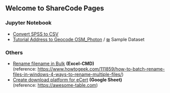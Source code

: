 ## Welcome to ShareCode Pages

### Jupyter Notebook

- [Convert SPSS to CSV](https://github.com/ukkdosm/sharecode/blob/gh-pages/SPSS%20to%20Excel.ipynb)
- [Tutorial Address to Geocode OSM_Photon](https://github.com/ukkdosm/sharecode/blob/gh-pages/Tutorial%20Address%20to%20Geocode%20OSM_Photon.ipynb) /  [₪](https://raw.githubusercontent.com/ukkdosm/sharecode/gh-pages/sample_addr.csv) Sample Dataset

### Others

- [Rename filename in Bulk](https://github.com/ukkdosm/sharecode/blob/gh-pages/Rename%20Files%20in%20Bulk.xlsx) **(Excel-CMD)** <br>
(reference: https://www.howtogeek.com/111859/how-to-batch-rename-files-in-windows-4-ways-to-rename-multiple-files/)
- [Create download platform for eCert](https://github.com/ukkdosm/sharecode/blob/gh-pages/Create_eCert.pptx) **(Google Sheet)** <br>
(reference: https://awesome-table.com)

<script src='https://storage.ko-fi.com/cdn/scripts/overlay-widget.js'></script>
<script>
  kofiWidgetOverlay.draw('najariffin', {
    'type': 'floating-chat',
    'floating-chat.donateButton.text': 'Support me',
    'floating-chat.donateButton.background-color': '#fcbf47',
    'floating-chat.donateButton.text-color': '#323842'
  });
</script>
